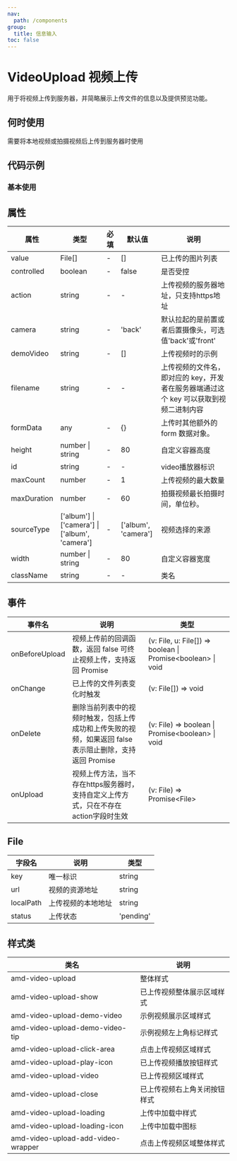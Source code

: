 ```yaml
---
nav:
  path: /components
group:
  title: 信息输入
toc: false
---
```


# VideoUpload 视频上传

用于将视频上传到服务器，并简略展示上传文件的信息以及提供预览功能。

## 何时使用

需要将本地视频或拍摄视频后上传到服务器时使用

## 代码示例
### 基本使用

<code src='../../demo/pages/VideoUpload'></code>

## 属性 

| 属性 | 类型 | 必填 | 默认值 | 说明 |
| -----|-----|-----|-----|----- |
| value | File[] | - | [] | 已上传的图片列表 |
| controlled | boolean | - | false | 是否受控 |
| action | string | - | - | 上传视频的服务器地址，只支持https地址 |
| camera | string | - | 'back' | 默认拉起的是前置或者后置摄像头，可选值'back'或'front' |
| demoVideo | string | - | [] | 上传视频时的示例 |
| filename | string | - | - | 上传视频的文件名，即对应的 key，开发者在服务器端通过这个 key 可以获取到视频二进制内容 |
| formData | any | - | {} | 上传时其他额外的 form 数据对象。 |
| height | number &verbar; string | - | 80 | 自定义容器高度 |
| id | string | - | - | video播放器标识 |
| maxCount | number | - | 1 | 上传视频的最大数量 |
| maxDuration | number | - | 60 | 拍摄视频最长拍摄时间，单位秒。 |
| sourceType | ['album'] &verbar; ['camera'] &verbar; ['album', 'camera'] | - | ['album', 'camera'] | 视频选择的来源 |
| width | number &verbar; string | - | 80 | 自定义容器宽度 |
| className | string | - | - | 类名 |

## 事件 


| 事件名 | 说明 | 类型 |
| -----|-----|----- |
| onBeforeUpload | 视频上传前的回调函数，返回 false 可终止视频上传，支持返回 Promise | (v: File, u: File[]) => boolean &verbar; Promise\<boolean\> &verbar; void |
| onChange | 已上传的文件列表变化时触发 | (v: File[]) => void |
| onDelete | 删除当前列表中的视频时触发，包括上传成功和上传失败的视频，如果返回 false 表示阻止删除，支持返回 Promise | (v: File) => boolean &verbar; Promise\<boolean\> &verbar; void |
| onUpload | 视频上传方法，当不存在https服务器时，支持自定义上传方式，只在不存在action字段时生效 | (v: File) => Promise\<File\> |

## File

| 字段名 | 说明 | 类型 |
| -----|-----|----- |
| key | 唯一标识 | string |
| url | 视频的资源地址 | string |
| localPath | 上传视频的本地地址 | string |
| status | 上传状态 | 'pending' | 'done' | 'error' |


## 样式类 

| 类名 | 说明 |
| -----|----- |
| amd-video-upload | 整体样式 |
| amd-video-upload-show | 已上传视频整体展示区域样式 |
| amd-video-upload-demo-video | 示例视频展示区域样式 |
| amd-video-upload-demo-video-tip | 示例视频左上角标记样式 |
| amd-video-upload-click-area | 点击上传视频区域样式 |
| amd-video-upload-play-icon | 已上传视频播放按钮样式 |
| amd-video-upload-video | 已上传视频区域样式 |
| amd-video-upload-close | 已上传视频右上角关闭按钮样式 |
| amd-video-upload-loading | 上传中加载中样式 |
| amd-video-upload-loading-icon | 上传中加载中图标 |
| amd-video-upload-add-video-wrapper | 点击上传视频区域整体样式 |


